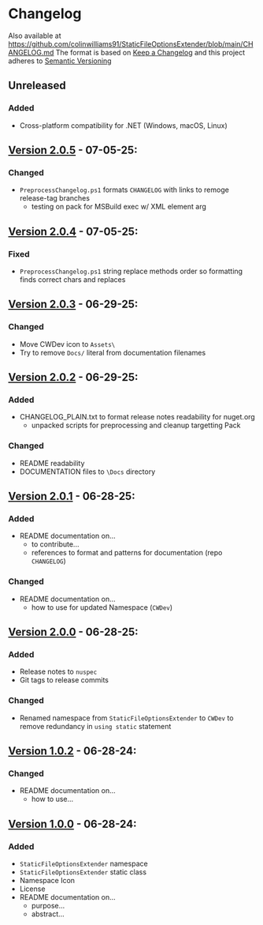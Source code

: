 # Changelog
Also available at https://github.com/colinwilliams91/StaticFileOptionsExtender/blob/main/CHANGELOG.md
The format is based on [Keep a Changelog](https://keepachangelog.com/en/1.1.0/) and this project adheres to [Semantic Versioning](https://semver.org/spec/v2.0.0.html)
## Unreleased
### Added
- Cross-platform compatibility for .NET (Windows, macOS, Linux)
## [Version 2.0.5](;;;) - 07-05-25:
### Changed
- `PreprocessChangelog.ps1` formats `CHANGELOG` with links to remoge release-tag branches
  - testing on pack for MSBuild exec w/ XML element arg
## [Version 2.0.4](;;;) - 07-05-25:
### Fixed
- `PreprocessChangelog.ps1` string replace methods order so formatting finds correct chars and replaces
## [Version 2.0.3](;;;) - 06-29-25:
### Changed
- Move CWDev icon to `Assets\`
- Try to remove `Docs/` literal from documentation filenames
## [Version 2.0.2](;;;) - 06-29-25:
### Added
- CHANGELOG_PLAIN.txt to format release notes readability for nuget.org
  - unpacked scripts for preprocessing and cleanup targetting Pack
### Changed
- README readability
- DOCUMENTATION files to `\Docs` directory
## [Version 2.0.1](;;;) - 06-28-25:
### Added
- README documentation on...
  - to contribute...
  - references to format and patterns for documentation (repo `CHANGELOG`)
### Changed
- README documentation on...
  - how to use for updated Namespace (`CWDev`)
## [Version 2.0.0](;;;) - 06-28-25:
### Added
- Release notes to `nuspec`
- Git tags to release commits
### Changed
- Renamed namespace from `StaticFileOptionsExtender` to `CWDev` to remove redundancy in `using static` statement
## [Version 1.0.2](;;;) - 06-28-24:
### Changed
- README documentation on...
	- how to use...
## [Version 1.0.0](;;;) - 06-28-24:
### Added
- `StaticFileOptionsExtender` namespace
- `StaticFileOptionsExtender` static class
- Namespace Icon
- License
- README documentation on...
	- purpose...
	- abstract...